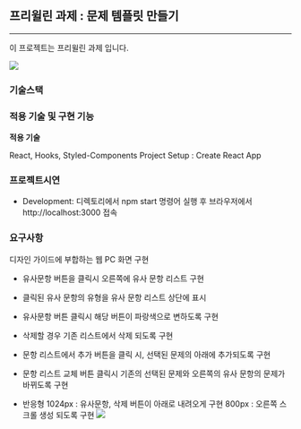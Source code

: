 ## 프리윌린 과제 : 문제 템플릿 만들기
-----------
이 프로젝트는 프리윌린 과제 입니다.

![](https://images.velog.io/images/carminchameleon/post/84a4cb53-cfcd-4b5c-9b0a-33b3f816349b/%E1%84%89%E1%85%B3%E1%84%8F%E1%85%B3%E1%84%85%E1%85%B5%E1%86%AB%E1%84%89%E1%85%A3%E1%86%BA%202020-05-17%20%E1%84%8B%E1%85%A9%E1%84%8C%E1%85%A5%E1%86%AB%2012.16.58.png)

### 기술스택


### 적용 기술 및 구현 기능

**적용 기술** 

React, Hooks, Styled-Components
Project Setup : Create React App

### 프로젝트시연
- Development: 디렉토리에서 npm start 명령어 실행 후 브라우저에서 http://localhost:3000 접속

### 요구사항

디자인 가이드에 부합하는 웹 PC 화면 구현

- 유사문항 버튼을 클릭시 오른쪽에 유사 문항 리스트 구현
- 클릭된 유사 문항의 유형을 유사 문항 리스트 상단에 표시
- 유사문항 버튼 클릭시 해당 버튼이 파랑색으로 변하도록 구현
- 삭제할 경우 기존 리스트에서 삭제 되도록 구현
- 문항 리스트에서 추가 버튼을 클릭 시, 선택된 문제의 아래에 추가되도록 구현
- 문항 리스트 교체 버튼 클릭시 기존의 선택된 문제와 오른쪽의 유사 문항의 문제가 바뀌도록 구현

- 반응형 
1024px : 유사문항, 삭제 버튼이 아래로 내려오게 구현
800px : 오른쪽 스크롤 생성 되도록 구현
![](https://images.velog.io/images/carminchameleon/post/6028cfb8-8ca3-411c-a2a2-da72196f34fa/image.png)
